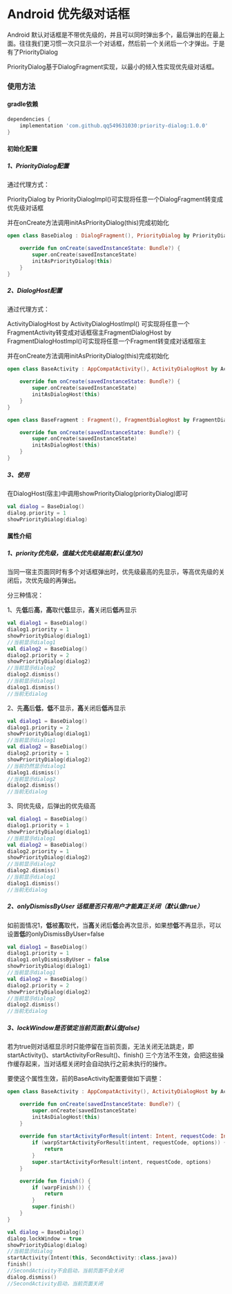# Android 优先级对话框

Android 默认对话框是不带优先级的，并且可以同时弹出多个，最后弹出的在最上面。往往我们更习惯一次只显示一个对话框，然后前一个关闭后一个才弹出。于是有了PriorityDialog

PriorityDialog基于DialogFragment实现，以最小的倾入性实现优先级对话框。

### 使用方法

#### gradle依赖

```groovy
dependencies {
    implementation 'com.github.qq549631030:priority-dialog:1.0.0'
}
```

#### 初始化配置

##### 1、PriorityDialog配置

通过代理方式：

PriorityDialog by PriorityDialogImpl()可实现将任意一个DialogFragment转变成优先级对话框

并在onCreate方法调用initAsPriorityDialog(this)完成初始化

```kotlin
open class BaseDialog : DialogFragment(), PriorityDialog by PriorityDialogImpl() {

    override fun onCreate(savedInstanceState: Bundle?) {
        super.onCreate(savedInstanceState)
        initAsPriorityDialog(this)
    }
}
```

##### 2、DialogHost配置

通过代理方式：

ActivityDialogHost by ActivityDialogHostImpl() 可实现将任意一个FragmentActivity转变成对话框宿主FragmentDialogHost by
FragmentDialogHostImpl()可实现将任意一个Fragment转变成对话框宿主

并在onCreate方法调用initAsPriorityDialog(this)完成初始化

```kotlin
open class BaseActivity : AppCompatActivity(), ActivityDialogHost by ActivityDialogHostImpl() {

    override fun onCreate(savedInstanceState: Bundle?) {
        super.onCreate(savedInstanceState)
        initAsDialogHost(this)
    }
}
```

```kotlin
open class BaseFragment : Fragment(), FragmentDialogHost by FragmentDialogHostImpl() {

    override fun onCreate(savedInstanceState: Bundle?) {
        super.onCreate(savedInstanceState)
        initAsDialogHost(this)
    }
}
```

##### 3、使用

在DialogHost(宿主)中调用showPriorityDialog(priorityDialog)即可

```kotlin
val dialog = BaseDialog()
dialog.priority = 1
showPriorityDialog(dialog)
```

#### 属性介绍

##### 1、priority优先级，值越大优先级越高(默认值为0)

当同一宿主页面同时有多个对话框弹出时，优先级最高的先显示，等高优先级的关闭后，次优先级的再弹出。

分三种情况：

1、先**低**后**高**，**高**取代**低**显示，**高**关闭后**低**再显示

```kotlin
val dialog1 = BaseDialog()
dialog1.priority = 1
showPriorityDialog(dialog1)
//当前显示dialog1
val dialog2 = BaseDialog()
dialog2.priority = 2
showPriorityDialog(dialog2)
//当前显示dialog2
dialog2.dismiss()
//当前显示dialog1
dialog1.dismiss()
//当前无dialog
```

2、先**高**后**低**，**低**不显示，**高**关闭后**低**再显示

```kotlin
val dialog1 = BaseDialog()
dialog1.priority = 2
showPriorityDialog(dialog1)
//当前显示dialog1
val dialog2 = BaseDialog()
dialog2.priority = 1
showPriorityDialog(dialog2)
//当前仍然显示dialog1
dialog1.dismiss()
//当前显示dialog2
dialog2.dismiss()
//当前无dialog
```

3、同优先级，后弹出的优先级高

```kotlin
val dialog1 = BaseDialog()
dialog1.priority = 1
showPriorityDialog(dialog1)
//当前显示dialog1
val dialog2 = BaseDialog()
dialog2.priority = 1
showPriorityDialog(dialog2)
//当前显示dialog2
dialog2.dismiss()
//当前显示dialog1
dialog1.dismiss()
//当前无dialog
```

##### 2、onlyDismissByUser 话框是否只有用户才能真正关闭（默认值true）

如前面情况1，**低**被**高**取代，当**高**关闭后**低**会再次显示，如果想**低**不再显示，可以设置**低**的onlyDismissByUser=false

```kotlin
val dialog1 = BaseDialog()
dialog1.priority = 1
dialog1.onlyDismissByUser = false
showPriorityDialog(dialog1)
//当前显示dialog1
val dialog2 = BaseDialog()
dialog2.priority = 2
showPriorityDialog(dialog2)
//当前显示dialog2
dialog2.dismiss()
//当前无dialog
```

##### 3、lockWindow是否锁定当前页面(默认值false)

若为true则对话框显示时只能停留在当前页面，无法关闭无法跳走，即startActivity()、startActivityForResult()、finish()
三个方法不生效，会把这些操作缓存起来，当对话框关闭时会自动执行之前未执行的操作。

要使这个属性生效，前的BaseActivity配置要做如下调整：

```kotlin
open class BaseActivity : AppCompatActivity(), ActivityDialogHost by ActivityDialogHostImpl() {

    override fun onCreate(savedInstanceState: Bundle?) {
        super.onCreate(savedInstanceState)
        initAsDialogHost(this)
    }
    
    override fun startActivityForResult(intent: Intent, requestCode: Int, options: Bundle?) {
        if (warpStartActivityForResult(intent, requestCode, options)) {
            return
        }
        super.startActivityForResult(intent, requestCode, options)
    }

    override fun finish() {
        if (warpFinish()) {
            return
        }
        super.finish()
    }
}
```

```kotlin
val dialog = BaseDialog()
dialog.lockWindow = true
showPriorityDialog(dialog)
//当前显示dialog
startActivity(Intent(this, SecondActivity::class.java))
finish()
//SecondActivity不会启动，当前页面不会关闭
dialog.dismiss()
//SecondActivity启动，当前页面关闭
```


